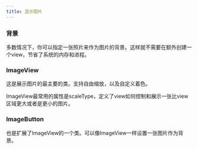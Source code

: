 ```yaml
---
title: 显示图片
---
```


### 背景

多数情况下，你可以指定一张照片来作为图片的背景。这样就不需要在额外创建一个view，节省了系统的内存和进程。

### ImageView

这是展示图片的最主要的类。支持自由缩放，以及自定义着色。

ImageView最常用的属性是scaleType，定义了view如何控制和展示一张比view区域更大或者是更小的图片。

### ImageButton

也是扩展了ImageView的一个类。可以像ImageView一样设置一张图片作为背景。
